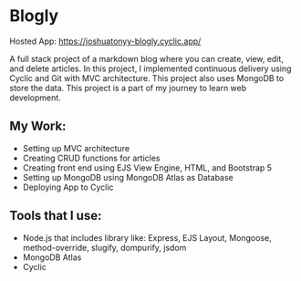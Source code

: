 # Blogly

Hosted App: https://joshuatonyy-blogly.cyclic.app/

A full stack project of a markdown blog where you can create, view, edit, and delete articles. In this project, I implemented continuous delivery using Cyclic and Git with MVC architecture. This project also uses MongoDB to store the data. This project is a part of my journey to learn web development.
## My Work:
- Setting up MVC architecture
- Creating CRUD functions for articles
- Creating front end using EJS View Engine, HTML, and Bootstrap 5
- Setting up MongoDB using MongoDB Atlas as Database
- Deploying App to Cyclic

## Tools that I use:
- Node.js that includes library like: Express, EJS Layout, Mongoose, method-override, slugify, dompurify, jsdom
- MongoDB Atlas
- Cyclic